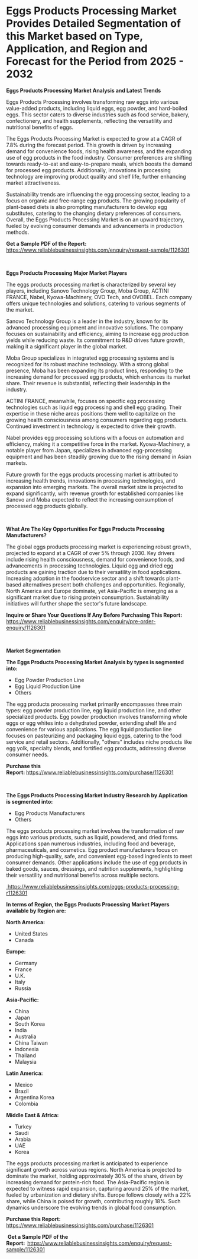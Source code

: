 <p><h1>Eggs Products Processing Market Provides Detailed Segmentation of this Market based on Type, Application, and Region and Forecast for the Period from 2025 - 2032</h1></p><p><strong>Eggs Products Processing Market Analysis and Latest Trends</strong></p>
<p><p>Eggs Products Processing involves transforming raw eggs into various value-added products, including liquid eggs, egg powder, and hard-boiled eggs. This sector caters to diverse industries such as food service, bakery, confectionery, and health supplements, reflecting the versatility and nutritional benefits of eggs.</p><p>The Eggs Products Processing Market is expected to grow at a CAGR of 7.8% during the forecast period. This growth is driven by increasing demand for convenience foods, rising health awareness, and the expanding use of egg products in the food industry. Consumer preferences are shifting towards ready-to-eat and easy-to-prepare meals, which boosts the demand for processed egg products. Additionally, innovations in processing technology are improving product quality and shelf life, further enhancing market attractiveness.</p><p>Sustainability trends are influencing the egg processing sector, leading to a focus on organic and free-range egg products. The growing popularity of plant-based diets is also prompting manufacturers to develop egg substitutes, catering to the changing dietary preferences of consumers. Overall, the Eggs Products Processing Market is on an upward trajectory, fueled by evolving consumer demands and advancements in production methods.</p></p>
<p><strong>Get a Sample PDF of the Report:&nbsp;</strong> <a href="https://www.reliablebusinessinsights.com/enquiry/request-sample/1126301?utm_campaign=3089&utm_medium=2&utm_source=Github&utm_content=ia&utm_term=16042025&utm_id=eggs-products-processing">https://www.reliablebusinessinsights.com/enquiry/request-sample/1126301</a></p>
<p>&nbsp;</p>
<p><strong>Eggs Products Processing Major Market Players</strong></p>
<p><p>The eggs products processing market is characterized by several key players, including Sanovo Technology Group, Moba Group, ACTINI FRANCE, Nabel, Kyowa-Machinery, OVO Tech, and OVOBEL. Each company offers unique technologies and solutions, catering to various segments of the market.</p><p>Sanovo Technology Group is a leader in the industry, known for its advanced processing equipment and innovative solutions. The company focuses on sustainability and efficiency, aiming to increase egg production yields while reducing waste. Its commitment to R&D drives future growth, making it a significant player in the global market.</p><p>Moba Group specializes in integrated egg processing systems and is recognized for its robust machine technology. With a strong global presence, Moba has been expanding its product lines, responding to the increasing demand for processed egg products, which enhances its market share. Their revenue is substantial, reflecting their leadership in the industry.</p><p>ACTINI FRANCE, meanwhile, focuses on specific egg processing technologies such as liquid egg processing and shell egg grading. Their expertise in these niche areas positions them well to capitalize on the growing health consciousness among consumers regarding egg products. Continued investment in technology is expected to drive their growth.</p><p>Nabel provides egg processing solutions with a focus on automation and efficiency, making it a competitive force in the market. Kyowa-Machinery, a notable player from Japan, specializes in advanced egg-processing equipment and has been steadily growing due to the rising demand in Asian markets.</p><p>Future growth for the eggs products processing market is attributed to increasing health trends, innovations in processing technologies, and expansion into emerging markets. The overall market size is projected to expand significantly, with revenue growth for established companies like Sanovo and Moba expected to reflect the increasing consumption of processed egg products globally.</p></p>
<p>&nbsp;</p>
<p><strong>What Are The Key Opportunities For Eggs Products Processing Manufacturers?</strong></p>
<p><p>The global eggs products processing market is experiencing robust growth, projected to expand at a CAGR of over 5% through 2030. Key drivers include rising health consciousness, demand for convenience foods, and advancements in processing technologies. Liquid egg and dried egg products are gaining traction due to their versatility in food applications. Increasing adoption in the foodservice sector and a shift towards plant-based alternatives present both challenges and opportunities. Regionally, North America and Europe dominate, yet Asia-Pacific is emerging as a significant market due to rising protein consumption. Sustainability initiatives will further shape the sector's future landscape.</p></p>
<p><strong>Inquire or Share Your Questions If Any Before Purchasing This Report:</strong> <a href="https://www.reliablebusinessinsights.com/enquiry/pre-order-enquiry/1126301?utm_campaign=3089&utm_medium=2&utm_source=Github&utm_content=ia&utm_term=16042025&utm_id=eggs-products-processing">https://www.reliablebusinessinsights.com/enquiry/pre-order-enquiry/1126301</a></p>
<p>&nbsp;</p>
<p><strong>Market Segmentation</strong></p>
<p><strong>The Eggs Products Processing Market Analysis by types is segmented into:</strong></p>
<p><ul><li>Egg Powder Production Line</li><li>Egg Liquid Production Line</li><li>Others</li></ul></p>
<p><p>The egg products processing market primarily encompasses three main types: egg powder production line, egg liquid production line, and other specialized products. Egg powder production involves transforming whole eggs or egg whites into a dehydrated powder, extending shelf life and convenience for various applications. The egg liquid production line focuses on pasteurizing and packaging liquid eggs, catering to the food service and retail sectors. Additionally, "others" includes niche products like egg yolk, specialty blends, and fortified egg products, addressing diverse consumer needs.</p></p>
<p><strong>Purchase this Report:&nbsp;</strong><a href="https://www.reliablebusinessinsights.com/purchase/1126301?utm_campaign=3089&utm_medium=2&utm_source=Github&utm_content=ia&utm_term=16042025&utm_id=eggs-products-processing">https://www.reliablebusinessinsights.com/purchase/1126301</a></p>
<p>&nbsp;</p>
<p><strong>The Eggs Products Processing Market Industry Research by Application is segmented into:</strong></p>
<p><ul><li>Egg Products Manufacturers</li><li>Others</li></ul></p>
<p><p>The eggs products processing market involves the transformation of raw eggs into various products, such as liquid, powdered, and dried forms. Applications span numerous industries, including food and beverage, pharmaceuticals, and cosmetics. Egg product manufacturers focus on producing high-quality, safe, and convenient egg-based ingredients to meet consumer demands. Other applications include the use of egg products in baked goods, sauces, dressings, and nutrition supplements, highlighting their versatility and nutritional benefits across multiple sectors.</p></p>
<p><a href="https://www.reliablebusinessinsights.com/eggs-products-processing-r1126301?utm_campaign=3089&utm_medium=2&utm_source=Github&utm_content=ia&utm_term=16042025&utm_id=eggs-products-processing">&nbsp;https://www.reliablebusinessinsights.com/eggs-products-processing-r1126301</a></p>
<p><strong>In terms of Region, the Eggs Products Processing Market Players available by Region are:</strong></p>
<p>
    <p> <strong> North America: </strong>
        <ul>
            <li>United States</li>
            <li>Canada</li>
        </ul>
        </p> 
    <p> <strong> Europe: </strong>
        <ul>
            <li>Germany</li>
            <li>France</li>
            <li>U.K.</li>
            <li>Italy</li>
            <li>Russia</li>
        </ul>
        </p> 
    <p> <strong> Asia-Pacific: </strong>
        <ul>
            <li>China</li>
            <li>Japan</li>
            <li>South Korea</li>
            <li>India</li>
            <li>Australia</li>
            <li>China Taiwan</li>
            <li>Indonesia</li>
            <li>Thailand</li>
            <li>Malaysia</li>
        </ul>
        </p> 
    <p> <strong> Latin America: </strong>
        <ul>
            <li>Mexico</li>
            <li>Brazil</li>
            <li>Argentina Korea</li>
            <li>Colombia</li>
        </ul>
        </p> 
    <p> <strong> Middle East & Africa: </strong>
        <ul>
            <li>Turkey</li>
            <li>Saudi</li>
            <li>Arabia</li>
            <li>UAE</li>
            <li>Korea</li>
        </ul>
    </p>
    </p>
<p><p>The eggs products processing market is anticipated to experience significant growth across various regions. North America is projected to dominate the market, holding approximately 30% of the share, driven by increasing demand for protein-rich food. The Asia-Pacific region is expected to witness rapid expansion, capturing around 25% of the market, fueled by urbanization and dietary shifts. Europe follows closely with a 22% share, while China is poised for growth, contributing roughly 18%. Such dynamics underscore the evolving trends in global food consumption.</p></p>
<p><strong>Purchase this Report: </strong><a href="https://www.reliablebusinessinsights.com/purchase/1126301?utm_campaign=3089&utm_medium=2&utm_source=Github&utm_content=ia&utm_term=16042025&utm_id=eggs-products-processing">https://www.reliablebusinessinsights.com/purchase/1126301</a></p>
<p>&nbsp;<strong>Get a Sample PDF of the Report:&nbsp;&nbsp;</strong><a href="https://www.reliablebusinessinsights.com/enquiry/request-sample/1126301?utm_campaign=3089&utm_medium=2&utm_source=Github&utm_content=ia&utm_term=16042025&utm_id=eggs-products-processing">https://www.reliablebusinessinsights.com/enquiry/request-sample/1126301</a></p>
<p><strong></strong></p>
<p><p></p><p></p><p></p></p>